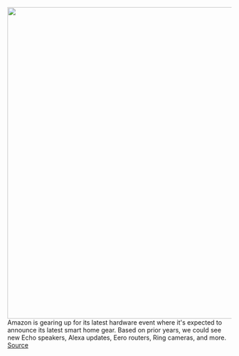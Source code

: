 <img src='https://cdn.vox-cdn.com/thumbor/bZKQ96i57MPZ8LKgreOjdNwwwac=/0x0:2040x1360/1200x800/filters:focal(857x517:1183x843)/cdn.vox-cdn.com/uploads/chorus_image/image/67461111/dseifert_181011_3006_1133_2.0.jpg' width='700px' /><br/>
Amazon is gearing up for its latest hardware event where it's expected to announce its latest smart home gear. Based on prior years, we could see new Echo speakers, Alexa updates, Eero routers, Ring cameras, and more.
<a href='https://www.theverge.com/21453169/amazon-echo-smart-home-alexa-future-what-next'> Source <a/>